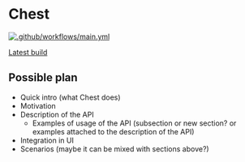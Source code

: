 # Chest

[![.github/workflows/main.yml](https://github.com/SquareBracketAssociates/Chest/actions/workflows/main.yml/badge.svg?branch=main)](https://github.com/SquareBracketAssociates/Chest/actions/workflows/main.yml)

[Latest build](https://github.com/SquareBracketAssociates/Chest/releases/download/latest/Chest-wip.pdf)

## Possible plan

- Quick intro (what Chest does)
- Motivation
- Description of the API
    * Examples of usage of the API (subsection or new section? or examples attached to the description of the API)
- Integration in UI
- Scenarios (maybe it can be mixed with sections above?)

